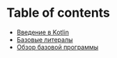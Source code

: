 # Table of contents

* [Введение в Kotlin](README.md)
* [Базовые литералы](bazovye-literaly.md)
* [Обзор базовой программы](obzor-bazovoi-programmy.md)
